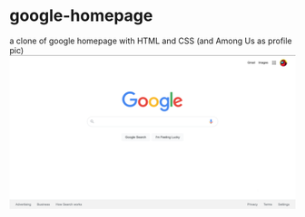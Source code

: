# google-homepage
a clone of google homepage with HTML and CSS (and Among Us as profile pic)
![Image of duplicated Google homepage](./google-homepage-snapshot.png)
